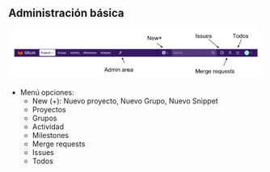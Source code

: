 ## Administración básica

![gitlab options menu](/media/gitlab-options-menu.png)

* Menú opciones:
  * New (+): Nuevo proyecto, Nuevo Grupo, Nuevo Snippet
  * Proyectos
  * Grupos
  * Actividad
  * Milestones
  * Merge requests
  * Issues
  * Todos